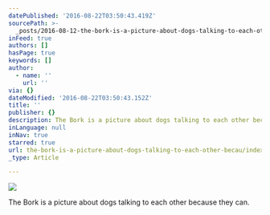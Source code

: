 ```yaml
---
datePublished: '2016-08-22T03:50:43.419Z'
sourcePath: >-
  _posts/2016-08-12-the-bork-is-a-picture-about-dogs-talking-to-each-other-becau.md
inFeed: true
authors: []
hasPage: true
keywords: []
author:
  - name: ''
    url: ''
via: {}
dateModified: '2016-08-22T03:50:43.152Z'
title: ''
publisher: {}
description: The Bork is a picture about dogs talking to each other because they can.
inLanguage: null
inNav: true
starred: true
url: the-bork-is-a-picture-about-dogs-talking-to-each-other-becau/index.html
_type: Article

---
```

![](https://the-grid-user-content.s3-us-west-2.amazonaws.com/020f2307-a1a2-4707-b89f-ed18ca2b3216.jpg)

The Bork is a picture about dogs talking to each other because they can.